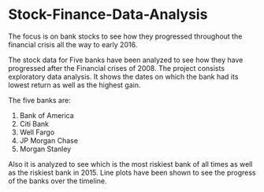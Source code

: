 # Stock-Finance-Data-Analysis
The focus is on bank stocks to see how they progressed throughout the financial crisis all the way to early 2016. 

The stock data for Five banks have been analyzed to see how they have progressed after the Financial crises of 2008. The project consists exploratory data analysis. It shows the dates on which the bank had its lowest return as well as the highest gain. 

The five banks are:
1. Bank of America
2. Citi Bank
3. Well Fargo 
4. JP Morgan Chase
5. Morgan Stanley

Also it is analyzed to see which is the most riskiest bank of all times as well as the riskiest bank in 2015. Line plots have been shown to see the progress of the banks over the timeline.
